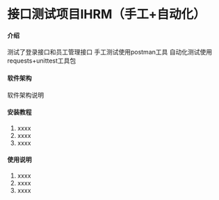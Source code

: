 # 接口测试项目IHRM（手工+自动化）

#### 介绍
测试了登录接口和员工管理接口
手工测试使用postman工具
自动化测试使用requests+unittest工具包

#### 软件架构
软件架构说明


#### 安装教程

1.  xxxx
2.  xxxx
3.  xxxx

#### 使用说明

1.  xxxx
2.  xxxx
3.  xxxx



